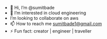 - 👋 Hi, I’m @sumitbade
- 👀 I’m interested in cloud engineering
- I’m looking to collaborate on aws
- 📫 How to reach me sumitbade1@gmail.com
- ⚡ Fun fact: creator | engineer | traveller

<!---
sumitbade/sumitbade is a ✨ special ✨ repository because its `README.md` (this file) appears on your GitHub profile.
You can click the Preview link to take a look at your changes.
--->
